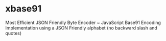 # xbase91
 Most Efficient JSON Friendly Byte Encoder ~ JavaScript Base91 Encoding Implementation using a JSON Friendly alphabet (no backward slash and quotes) 
